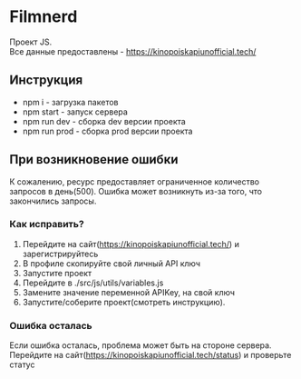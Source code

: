# Filmnerd
Проект JS. <br>
Все данные предоставлены - https://kinopoiskapiunofficial.tech/

## Инструкция
* npm i - загрузка пакетов
* npm start - запуск сервера
* npm run dev - сборка dev версии проекта
* npm run prod - сборка prod версии проекта

## При возникновение ошибки
К сожалению, ресурс предоставляет ограниченное количество запросов в день(500). Ошибка может возникнуть из-за того, что закончились запросы.
### Как исправить?
1. Перейдите на сайт(https://kinopoiskapiunofficial.tech/) и зарегистрируйтесь
2. В профиле скопируйте свой личный API ключ
3. Запустите проект
4. Перейдите в ./src/js/utils/variables.js
5. Замените значение переменной APIKey, на свой ключ
6. Запустите/соберите проект(смотреть инструкцию).
### Ошибка осталась
Если ошибка осталась, проблема может быть на стороне сервера. Перейдите на сайт(https://kinopoiskapiunofficial.tech/status) и проверьте статус
